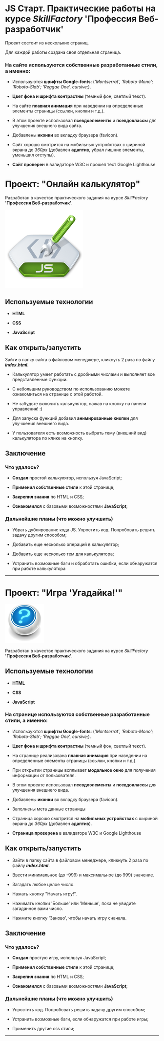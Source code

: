 # JS Старт. Практические работы на курсе *SkillFactory* **'Профессия Веб-разработчик'**

Проект состоит из нескольких страниц.

Для каждой работы создана своя отдельная страница.

### На сайте используются собственные разработанные стили, а именно:

* Используются **шрифты Google-fonts**: (*'Montserrat', 'Roboto-Mono'; 'Roboto-Slab'; 'Reggae One', cursive;*).

* **Цвет фона и шрифта контрастны** (темный фон, светлый текст).

* На сайте **плавная анимация** при наведении на определенные элементы страницы (ссылки, кнопки и т.д.).

* В этом проекте использовал **псевдоэлементы** и **псевдоклассы** для улучшения внешнего вида сайта.

* Добавлены **иконки** во вкладку браузера (favicon).

* Сайт хорошо смотрится на мобильных устройствах с шириной экрана до *360px* (добавлен **адаптив**, убрал лишние элементы, уменьшил отступы).

* **Сайт проверен** в валидаторе W3C и прошел тест Google Lighthouse

# Проект: "Онлайн калькулятор"

Разработан в качестве практического задания на курсе *SkillFactory* **'Профессия Веб-разработчик'**.

![news-logo](./img/for-readme.png)

## Используемые технологии

* **HTML**

* **CSS**

* **JavaScript**

## Как открыть/запустить

Зайти в папку сайта в файловом менеджере, кликнуть 2 раза по файлу ***index.html***.

* Калькулятор умеет работать с дробными числами и выполняет все представленные функции.

* С небольшим руководством по использованию можете ознакомиться на странице с этой работой.

* Не забудьте включить калькулятор, нажав на кнопку на панели управления! :)

* Для запуска функций добавил **анимированные кнопки** для улучшения внешнего вида.

* У пользователя есть возможность выбрать тему (внешний вид) калькулятора по клике на кнопку.

## Заключение

### Что удалось?

* **Создал** простой калькулятор, используя JavaScript; 

* **Применил собственные стили** к этой странице;

* **Закрепил знания** по HTML и CSS; 

* **Ознакомился** с базовыми возможностями **JavaScript**;

### Дальнейшие планы (что можно улучшить)

* Убрать дублирование кода JS. Упростить код. Попробовать решить задачу другим способом;

* Добавить еще несколько операций в калькулятор;

* Добавить  еще несколько тем для калькулятора;

* Устранить возможные баги и обработать ошибки, если обнаружатся при работе калькулятора

<hr>

# Проект: "Игра 'Угадайка!'"

![news-logo](./08_guessing_game/img/logo-icon.png)

Разработан в качестве практического задания на курсе *SkillFactory* **'Профессия Веб-разработчик'**.

## Используемые технологии

* **HTML**

* **CSS**

* **JavaScript**

### На странице используются собственные разработанные стили, а именно:

* Используются **шрифты Google-fonts**: (*'Montserrat', 'Roboto-Mono'; 'Roboto-Slab'; 'Reggae One', cursive;*).

* **Цвет фона и шрифта контрастны** (темный фон, светлый текст).

* На странице реализована **плавная анимация** при наведении на определенные элементы страницы (ссылки, кнопки и т.д.).

* При открытии страницы всплывает **модальное окно** для получения информации от пользователя.

* В этом проекте использовал **псевдоэлементы** и **псевдоклассы** для улучшения внешнего вида.

* Добавлены **иконки** во вкладку браузера (favicon).

* Заполнены мета данные страницы

* Страница хорошо смотрится на **мобильных устройствах** с шириной экрана до *360px* (добавлен **адаптив**).

* **Страница проверена** в валидаторе W3C и Google Lighthouse

## Как открыть/запустить

* Зайти в папку сайта в файловом менеджере, кликнуть 2 раза по файлу ***index.html***.

* Ввести минимальное (до -999) и максимальное (до 999) значение.

* Загадать любое целое число.

* Нажать кнопку "Начать игру!".

* Нажимать кнопки 'Больше' или 'Меньше', пока не увидите загаданное вами число.

* Нажмите кнопку 'Заново', чтобы начать игру сначала.

## Заключение

### Что удалось?

* **Создал** простую игру, используя JavaScript; 

* **Применил собственные стили** к этой странице;

* **Закрепил знания** по HTML и CSS; 

* **Ознакомился** с базовыми возможностями **JavaScript**;

### Дальнейшие планы (что можно улучшить)

* Упростить код. Попробовать решить задачу другим способом;

* Устранить возможные баги, если обнаружатся при работе игры;

* Применить другие css стили;

<hr>